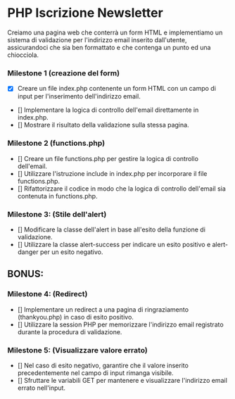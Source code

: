 # PHP Iscrizione Newsletter

Creiamo una pagina web che conterrà un form HTML e implementiamo un sistema di validazione per l'indirizzo email inserito dall'utente, assicurandoci che sia ben formattato e che contenga un punto ed una chiocciola. 

### Milestone 1 (creazione del form)
- [X]  Creare un file index.php contenente un form HTML con un campo di input per l'inserimento dell'indirizzo email.
- []  Implementare la logica di controllo dell'email direttamente in index.php.
- []  Mostrare il risultato della validazione sulla stessa pagina.

### Milestone 2 (functions.php)
- []  Creare un file functions.php per gestire la logica di controllo dell'email.
- []  Utilizzare l'istruzione include in index.php per incorporare il file functions.php.
- []  Rifattorizzare il codice in modo che la logica di controllo dell'email sia contenuta in functions.php.

### Milestone 3: (Stile dell'alert)
- []  Modificare la classe dell'alert in base all'esito della funzione di validazione.
- []  Utilizzare la classe alert-success per indicare un esito positivo e alert-danger per un esito negativo.

## BONUS:

### Milestone 4: (Redirect)
- []  Implementare un redirect a una pagina di ringraziamento (thankyou.php) in caso di esito positivo.
- []  Utilizzare la session PHP per memorizzare l'indirizzo email registrato durante la procedura di validazione.

### Milestone 5: (Visualizzare valore errato)
- []  Nel caso di esito negativo, garantire che il valore inserito precedentemente nel campo di input rimanga visibile.
- []  Sfruttare le variabili GET per mantenere e visualizzare l'indirizzo email errato nell'input.